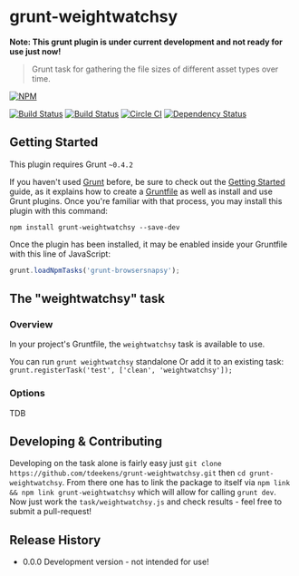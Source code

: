 # grunt-weightwatchsy

**Note: This grunt plugin is under current development and not ready for use just now!**

> Grunt task for gathering the file sizes of different asset types over time.

[![NPM](https://nodei.co/npm/grunt-weightwatchsy.png?mini=true)](https://nodei.co/npm/grunt-weightwatchsy/)

[![Build Status](https://travis-ci.org/tdeekens/grunt-weightwatchsy.svg?branch=master)](https://travis-ci.org/tdeekens/grunt-weightwatchsy)
[![Build Status](https://drone.io/github.com/tdeekens/grunt-weightwatchsy/status.png)](https://drone.io/github.com/tdeekens/grunt-weightwatchsy/latest)
[![Circle CI](https://circleci.com/gh/tdeekens/grunt-weightwatchsy/tree/master.svg?style=svg)](https://circleci.com/gh/tdeekens/grunt-weightwatchsy/tree/master)
[![Dependency Status](https://david-dm.org/tdeekens/grunt-weightwatchsy.svg?style=flat)](https://david-dm.org/tdeekens/grunt-weightwatchsy)

## Getting Started
This plugin requires Grunt `~0.4.2`

If you haven't used [Grunt](http://gruntjs.com/) before, be sure to check out the [Getting Started](http://gruntjs.com/getting-started) guide, as it explains how to create a [Gruntfile](http://gruntjs.com/sample-gruntfile) as well as install and use Grunt plugins. Once you're familiar with that process, you may install this plugin with this command:

```shell
npm install grunt-weightwatchsy --save-dev
```

Once the plugin has been installed, it may be enabled inside your Gruntfile with this line of JavaScript:

```js
grunt.loadNpmTasks('grunt-browsersnapsy');
```

## The "weightwatchsy" task

### Overview
In your project's Gruntfile, the `weightwatchsy` task is available to use.

You can run `grunt weightwatchsy` standalone
Or add it to an existing task: `grunt.registerTask('test', ['clean', 'weightwatchsy']);`

### Options

TDB

## Developing & Contributing

Developing on the task alone is fairly easy just `git clone https://github.com/tdeekens/grunt-weightwatchsy.git` then `cd grunt-weightwatchsy`. From there one has to link the package to itself via `npm link && npm link grunt-weightwatchsy` which will allow for calling `grunt dev`. Now just work the `task/weightwatchsy.js` and check results - feel free to submit a pull-request!

## Release History
- 0.0.0 Development version - not intended for use!
